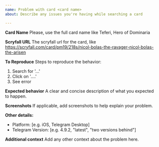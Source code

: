 ```yaml
---
name: Problem with card <card name>
about: Describe any issues you're having while searching a card

---
```


**Card Name**
Please, use the full card name like Teferi, Hero of Dominaria

**Scryfall URL**
The scryfall url for the card, like https://scryfall.com/card/pm19/218s/nicol-bolas-the-ravager-nicol-bolas-the-arisen

**To Reproduce**
Steps to reproduce the behavior:
1. Search for '...'
2. Click on '....'
3. See error

**Expected behavior**
A clear and concise description of what you expected to happen.

**Screenshots**
If applicable, add screenshots to help explain your problem.

**Other details:**
 - Platform: [e.g. iOS, Telegram Desktop]
 - Telegram Version:  [e.g. 4.9.2, "latest", "two versions behind"]

**Additional context**
Add any other context about the problem here.

